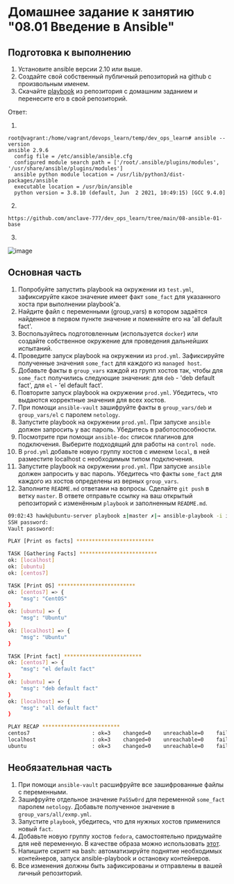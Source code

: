 # Домашнее задание к занятию "08.01 Введение в Ansible"

## Подготовка к выполнению
1. Установите ansible версии 2.10 или выше.
2. Создайте свой собственный публичный репозиторий на github с произвольным именем.
3. Скачайте [playbook](./playbook/) из репозитория с домашним заданием и перенесите его в свой репозиторий.

Ответ:

1.
```
root@vagrant:/home/vagrant/devops_learn/temp/dev_ops_learn# ansible --version
ansible 2.9.6
  config file = /etc/ansible/ansible.cfg
  configured module search path = ['/root/.ansible/plugins/modules', '/usr/share/ansible/plugins/modules']
  ansible python module location = /usr/lib/python3/dist-packages/ansible
  executable location = /usr/bin/ansible
  python version = 3.8.10 (default, Jun  2 2021, 10:49:15) [GCC 9.4.0]
```

2.

```
https://github.com/anclave-777/dev_ops_learn/tree/main/08-ansible-01-base
```


3.

![image](https://user-images.githubusercontent.com/44027303/161701879-59f28247-2bf9-4048-985e-d9cded3b2901.png)


## Основная часть
1. Попробуйте запустить playbook на окружении из `test.yml`, зафиксируйте какое значение имеет факт `some_fact` для указанного хоста при выполнении playbook'a.
2. Найдите файл с переменными (group_vars) в котором задаётся найденное в первом пункте значение и поменяйте его на 'all default fact'.
3. Воспользуйтесь подготовленным (используется `docker`) или создайте собственное окружение для проведения дальнейших испытаний.
4. Проведите запуск playbook на окружении из `prod.yml`. Зафиксируйте полученные значения `some_fact` для каждого из `managed host`.
5. Добавьте факты в `group_vars` каждой из групп хостов так, чтобы для `some_fact` получились следующие значения: для `deb` - 'deb default fact', для `el` - 'el default fact'.
6.  Повторите запуск playbook на окружении `prod.yml`. Убедитесь, что выдаются корректные значения для всех хостов.
7. При помощи `ansible-vault` зашифруйте факты в `group_vars/deb` и `group_vars/el` с паролем `netology`.
8. Запустите playbook на окружении `prod.yml`. При запуске `ansible` должен запросить у вас пароль. Убедитесь в работоспособности.
9. Посмотрите при помощи `ansible-doc` список плагинов для подключения. Выберите подходящий для работы на `control node`.
10. В `prod.yml` добавьте новую группу хостов с именем  `local`, в ней разместите localhost с необходимым типом подключения.
11. Запустите playbook на окружении `prod.yml`. При запуске `ansible` должен запросить у вас пароль. Убедитесь что факты `some_fact` для каждого из хостов определены из верных `group_vars`.
12. Заполните `README.md` ответами на вопросы. Сделайте `git push` в ветку `master`. В ответе отправьте ссылку на ваш открытый репозиторий с изменённым `playbook` и заполненным `README.md`.

```bash
09:02:43 hawk@ubuntu-server playbook ±|master ✗|→ ansible-playbook -i inventory/prod.yml --ask-pass --ask-vault-pass site.yml
SSH password:
Vault password:

PLAY [Print os facts] *************************

TASK [Gathering Facts] *************************
ok: [localhost]
ok: [ubuntu]
ok: [centos7]

TASK [Print OS] *************************
ok: [centos7] => {
    "msg": "CentOS"
}
ok: [ubuntu] => {
    "msg": "Ubuntu"
}
ok: [localhost] => {
    "msg": "Ubuntu"
}

TASK [Print fact] *************************
ok: [centos7] => {
    "msg": "el default fact"
}
ok: [ubuntu] => {
    "msg": "deb default fact"
}
ok: [localhost] => {
    "msg": "all default fact"
}

PLAY RECAP *************************
centos7                    : ok=3    changed=0    unreachable=0    failed=0    skipped=0    rescued=0    ignored=0
localhost                  : ok=3    changed=0    unreachable=0    failed=0    skipped=0    rescued=0    ignored=0
ubuntu                     : ok=3    changed=0    unreachable=0    failed=0    skipped=0    rescued=0    ignored=0

```

## Необязательная часть

1. При помощи `ansible-vault` расшифруйте все зашифрованные файлы с переменными.
2. Зашифруйте отдельное значение `PaSSw0rd` для переменной `some_fact` паролем `netology`. Добавьте полученное значение в `group_vars/all/exmp.yml`.
3. Запустите `playbook`, убедитесь, что для нужных хостов применился новый `fact`.
4. Добавьте новую группу хостов `fedora`, самостоятельно придумайте для неё переменную. В качестве образа можно использовать [этот](https://hub.docker.com/r/pycontribs/fedora).
5. Напишите скрипт на bash: автоматизируйте поднятие необходимых контейнеров, запуск ansible-playbook и остановку контейнеров.
6. Все изменения должны быть зафиксированы и отправлены в вашей личный репозиторий.

